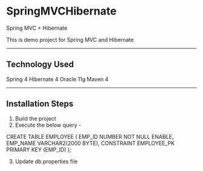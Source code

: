 # SpringMVCHibernate
Spring MVC + Hibernate

This is demo project for Spring MVC and Hibernate

-----------------------
Technology Used 
-----------------------
Spring 4
Hibernate 4
Oracle 11g
Maven 4

-----------------------
Installation Steps
-----------------------
1. Build the project
2. Execute the below query -

CREATE TABLE EMPLOYEE
   (	EMP_ID NUMBER NOT NULL ENABLE, 
	EMP_NAME VARCHAR2(2000 BYTE), 
	 CONSTRAINT EMPLOYEE_PK PRIMARY KEY (EMP_ID)
   );

 3. Update db.properties file

